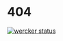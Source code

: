 # 404

[![wercker status](https://app.wercker.com/status/ef9289a10bba6fd9ad030a658e61056b/s/master "wercker status")](https://app.wercker.com/project/bykey/ef9289a10bba6fd9ad030a658e61056b)
